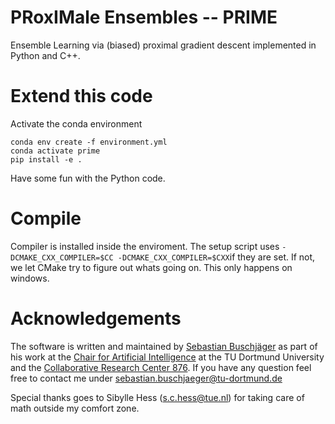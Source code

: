 # PRoxIMale Ensembles -- PRIME

Ensemble Learning via (biased) proximal gradient descent implemented in Python and C++. 


# Extend this code

Activate the conda environment

    conda env create -f environment.yml
    conda activate prime
    pip install -e .

Have some fun with the Python code.

# Compile

Compiler is installed inside the enviroment. The setup script uses
`-DCMAKE_CXX_COMPILER=$CC -DCMAKE_CXX_COMPILER=$CXX`if they are set. If not, we let CMake try to figure out whats going on. This only happens on windows. 

# Acknowledgements 

The software is written and maintained by [Sebastian Buschjäger](https://sbuschjaeger.github.io/) as part of his work at the [Chair for Artificial Intelligence](https://www-ai.cs.tu-dortmund.de) at the TU Dortmund University and the [Collaborative Research Center 876](https://sfb876.tu-dortmund.de). If you have any question feel free to contact me under sebastian.buschjaeger@tu-dortmund.de 

Special thanks goes to Sibylle Hess (s.c.hess@tue.nl) for taking care of math outside my comfort zone.